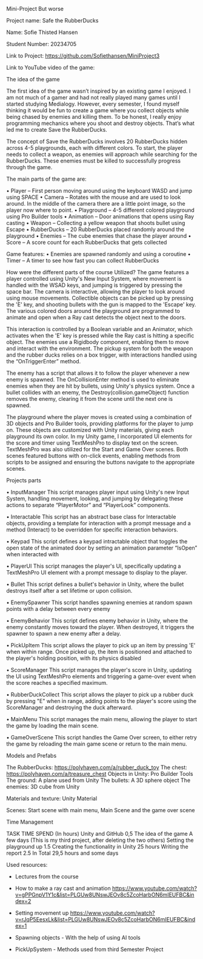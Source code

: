 Mini-Project 
But worse

Project name: Safe the RubberDucks

Name: Sofie Thisted Hansen

Student Number: 20234705

Link to Project: https://github.com/Sofiethansen/MiniProject3

Link to YouTube video of the game: 


The idea of the game

The first idea of the game wasn’t inspired by an existing game I enjoyed. I am not much of a gamer and had not really played many games until I started studying Medialogy. However, every semester, I found myself thinking it would be fun to create a game where you collect objects while being chased by enemies and killing them. To be honest, I really enjoy programming mechanics where you shoot and destroy objects. That’s what led me to create Save the RubberDucks.


The concept of Save the RubberDucks involves 20 RubberDucks hidden across 4-5 playgrounds, each with different colors. To start, the player needs to collect a weapon, as enemies will approach while searching for the RubberDucks. These enemies must be killed to successfully progress through the game.

The main parts of the game are:

•	Player – First person moving around using the keyboard WASD and jump using SPACE
•	Camera – Rotates with the mouse and are used to look around. In the middle of the camera there are a little point image, so the player now where to point.
•	Playground – 4-5 different colored playground using Pro Builder tools 
•	Animation – Door animations that opens using Ray casting
•	Weapon – Collecting a yellow weapon that shoots bullet using Escape
•	RubberDucks – 20 RubberDucks placed randomly around the playground
•	Enemies – The cube enemies that chase the player around
•	Score – A score count for each RubberDucks that gets collected


Game features:
•	Enemies are spawned randomly and using a coroutine
•	Timer – A timer to see how fast you can collect RubberDucks



How were the different parts of the course Utilized?
The game features a player controlled using Unity's New Input System, where movement is handled with the WSAD keys, and jumping is triggered by pressing the space bar. The camera is interactive, allowing the player to look around using mouse movements. 
Collectible objects can be picked up by pressing the 'E' key, and shooting bullets with the gun is mapped to the 'Escape' key. The various colored doors around the playground are programmed to animate and open when a Ray cast detects the object next to the doors. 

This interaction is controlled by a Boolean variable and an Animator, which activates when the 'E' key is pressed while the Ray cast is hitting a specific object. The enemies use a Rigidbody component, enabling them to move and interact with the environment. 
The pickup system for both the weapon and the rubber ducks relies on a box trigger, with interactions handled using the “OnTriggerEnter” method.

The enemy has a script that allows it to follow the player whenever a new enemy is spawned. The OnCollisionEnter method is used to eliminate enemies when they are hit by bullets, using Unity's physics system. Once a bullet collides with an enemy, the Destroy(collision.gameObject) function removes the enemy, clearing it from the scene until the next one is spawned.

The playground where the player moves is created using a combination of 3D objects and Pro Builder tools, providing platforms for the player to jump on. These objects are customized with Unity materials, giving each playground its own color.
In my Unity game, I incorporated UI elements for the score and timer using TextMeshPro to display text on the screen. TextMeshPro was also utilized for the Start and Game Over scenes. Both scenes featured buttons with on-click events, enabling methods from scripts to be assigned and ensuring the buttons navigate to the appropriate scenes.

Projects parts

•	InputManager
This script manages player input using Unity's new Input System, handling movement, looking, and jumping by delegating these actions to separate “PlayerMotor” and “PlayerLook” components.

•	Interactable
This script has an abstract base class for Interactable objects, providing a template for interaction with a prompt message and a method (Interact) to be overridden for specific interaction behaviors.

•	Keypad 
This script defines a keypad intractable object that toggles the open state of the animated door by setting an animation parameter “IsOpen” when interacted with

•	PlayerUI
This script manages the player's UI, specifically updating a TextMeshPro UI element with a prompt message to display to the player.


•	Bullet
This script defines a bullet's behavior in Unity, where the bullet destroys itself after a set lifetime or upon collision.

•	EnemySpawner
This script handles spawning enemies at random spawn points with a delay between every enemy

•	EnemyBehavior
This script defines enemy behavior in Unity, where the enemy constantly moves toward the player. When destroyed, it triggers the spawner to spawn a new enemy after a delay. 

•	PickUpItem
This script allows the player to pick up an item by pressing 'E' when within range. Once picked up, the item is positioned and attached to the player's holding position, with its physics disabled

•	ScoreManager
This script manages the player's score in Unity, updating the UI using TextMeshPro elements and triggering a game-over event when the score reaches a specified maximum.

•	RubberDuckCollect
This script allows the player to pick up a rubber duck by pressing "E" when in range, adding points to the player's score using the ScoreManager and destroying the duck afterward.

•	MainMenu
This script manages the main menu, allowing the player to start the game by loading the main scene.

•	GameOverScene
This script handles the Game Over screen, to either retry the game by reloading the main game scene or return to the main menu. 

Models and Prefabs

The RubberDucks: https://polyhaven.com/a/rubber_duck_toy
The chest: https://polyhaven.com/a/treasure_chest
Objects in Unity: Pro Builder Tools
The ground: A plane used from Unity
The bullets: A 3D sphere object
The enemies: 3D cube from Unity

Materials and texture: Unity Material

Scenes: Start scene with main menu, Main Scene and the game over scene








Time Management

TASK
TIME SPEND (In hours)
Unity and GitHub
0,5 
The idea of the game
A few days (This is my third project, after deleting the two others)
Setting the playground up
1.5 
Creating the functionality in Unity
25 hours
Writing the report
2.5
In Total
29,5 hours and some days


Used resources:
-	Lectures from the course
-	How to make a ray cast and animation
https://www.youtube.com/watch?v=gPPGnpV1Y1c&list=PLGUw8UNswJEOv8c5ZcoHarbON6mIEUFBC&index=2
-	Setting movement up
https://www.youtube.com/watch?v=rJqP5EesxLk&list=PLGUw8UNswJEOv8c5ZcoHarbON6mIEUFBC&index=1

-	Spawning objects - With the help of using AI tools

-	PickUpSystem - Methods used from third Semester Project 



